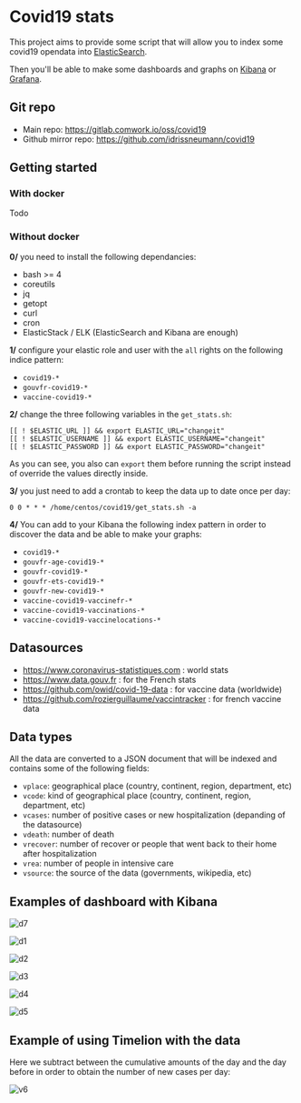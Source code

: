 # Covid19 stats

This project aims to provide some script that will allow you to index some covid19 opendata into [ElasticSearch](https://www.elastic.co/elasticsearch).

Then you'll be able to make some dashboards and graphs on [Kibana](https://www.elastic.co/kibana) or [Grafana](https://grafana.com).
## Git repo

* Main repo: https://gitlab.comwork.io/oss/covid19
* Github mirror repo: https://github.com/idrissneumann/covid19
## Getting started

### With docker

Todo
### Without docker

**0/** you need to install the following dependancies:

* bash >= 4
* coreutils
* jq
* getopt
* curl
* cron
* ElasticStack / ELK (ElasticSearch and Kibana are enough)

**1/** configure your elastic role and user with the `all` rights on the following indice pattern:
* `covid19-*`
* `gouvfr-covid19-*`
* `vaccine-covid19-*`

**2/** change the three following variables in the `get_stats.sh`:

```shell
[[ ! $ELASTIC_URL ]] && export ELASTIC_URL="changeit"
[[ ! $ELASTIC_USERNAME ]] && export ELASTIC_USERNAME="changeit"
[[ ! $ELASTIC_PASSWORD ]] && export ELASTIC_PASSWORD="changeit"
```

As you can see, you also can `export` them before running the script instead of override the values directly inside.

**3/** you just need to add a crontab to keep the data up to date once per day:

```shell
0 0 * * * /home/centos/covid19/get_stats.sh -a
```

**4/** You can add to your Kibana the following index pattern in order to discover the data and be able to make your graphs:
* `covid19-*`
* `gouvfr-age-covid19-*`
* `gouvfr-covid19-*`
* `gouvfr-ets-covid19-*`
* `gouvfr-new-covid19-*`
* `vaccine-covid19-vaccinefr-*`
* `vaccine-covid19-vaccinations-*`
* `vaccine-covid19-vaccinelocations-*`

## Datasources

* https://www.coronavirus-statistiques.com : world stats
* https://www.data.gouv.fr : for the French stats
* https://github.com/owid/covid-19-data : for vaccine data (worldwide)
* https://github.com/rozierguillaume/vaccintracker : for french vaccine data

## Data types

All the data are converted to a JSON document that will be indexed and contains some of the following fields:

* `vplace`: geographical place (country, continent, region, department, etc)
* `vcode`: kind of geographical place (country, continent, region, department, etc)
* `vcases`: number of positive cases or new hospitalization (depanding of the datasource)
* `vdeath`: number of death
* `vrecover`: number of recover or people that went back to their home after hospitalization
* `vrea`: number of people in intensive care
* `vsource`: the source of the data (governments, wikipedia, etc)
## Examples of dashboard with Kibana

![d7](images/7.jpg)

![d1](images/1.jpg)

![d2](images/2.jpg)

![d3](images/3.jpg)

![d4](images/4.jpg)

![d5](images/5.jpg)

## Example of using Timelion with the data

Here we subtract between the cumulative amounts of the day and the day before in order to obtain the number of new cases per day:

![v6](images/6.jpg)
